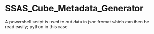 # SSAS_Cube_Metadata_Generator
A powershell script is used to out data in json fromat which can then be read easily; python in this case
